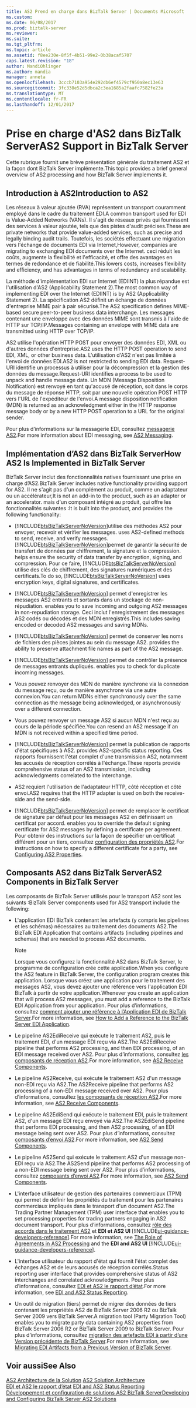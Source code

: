 ```yaml
---
title: AS2 Prend en charge dans BizTalk Server | Documents Microsoft
ms.custom: 
ms.date: 06/08/2017
ms.prod: biztalk-server
ms.reviewer: 
ms.suite: 
ms.tgt_pltfrm: 
ms.topic: article
ms.assetid: f8ee230e-8f5f-4b51-99e2-0b38acaf5707
caps.latest.revision: "18"
author: MandiOhlinger
ms.author: mandia
manager: anneta
ms.openlocfilehash: 3cccb7103a954e292db6ef4579cf950a8ec13e63
ms.sourcegitcommit: 3fc338e52d5dbca2c3ea1685a2faafc7582fe23a
ms.translationtype: MT
ms.contentlocale: fr-FR
ms.lasthandoff: 12/01/2017
---
```

# <a name="as2-support-in-biztalk-server"></a><span data-ttu-id="65a5a-102">Prise en charge d'AS2 dans BizTalk Server</span><span class="sxs-lookup"><span data-stu-id="65a5a-102">AS2 Support in BizTalk Server</span></span>
<span data-ttu-id="65a5a-103">Cette rubrique fournit une brève présentation générale du traitement AS2 et la façon dont BizTalk Server implémente.</span><span class="sxs-lookup"><span data-stu-id="65a5a-103">This topic provides a brief general overview of AS2 processing and how BizTalk Server implements it.</span></span>  
  
## <a name="introduction-to-as2"></a><span data-ttu-id="65a5a-104">Introduction à AS2</span><span class="sxs-lookup"><span data-stu-id="65a5a-104">Introduction to AS2</span></span>  
 <span data-ttu-id="65a5a-105">Les réseaux à valeur ajoutée (RVA) représentent un transport couramment employé dans le cadre du traitement EDI.</span><span class="sxs-lookup"><span data-stu-id="65a5a-105">A common transport used for EDI is Value-Added Networks (VANs).</span></span> <span data-ttu-id="65a5a-106">Il s'agit de réseaux privés qui fournissent des services à valeur ajoutée, tels que des pistes d'audit précises.</span><span class="sxs-lookup"><span data-stu-id="65a5a-106">These are private networks that provide value-added services, such as precise and legally binding audit trails.</span></span> <span data-ttu-id="65a5a-107">Toutefois, les sociétés effectuant une migration vers l'échange de documents EDI via Internet,</span><span class="sxs-lookup"><span data-stu-id="65a5a-107">However, companies are migrating to exchanging EDI documents over the Internet.</span></span> <span data-ttu-id="65a5a-108">ceci réduit les coûts, augmente la flexibilité et l'efficacité, et offre des avantages en termes de redondance et de fiabilité.</span><span class="sxs-lookup"><span data-stu-id="65a5a-108">This lowers costs, increases flexibility and efficiency, and has advantages in terms of redundancy and scalability.</span></span>  
  
 <span data-ttu-id="65a5a-109">La méthode d'implémentation EDI sur Internet (EDIINT) la plus répandue est l'utilisation d'AS2 (Applicability Statement 2).</span><span class="sxs-lookup"><span data-stu-id="65a5a-109">The most common way of implementing EDI over the Internet (EDIINT) is by AS2 (Applicability Statement 2).</span></span> <span data-ttu-id="65a5a-110">La spécification AS2 définit un échange de données d'entreprise MIME pair à pair sécurisé.</span><span class="sxs-lookup"><span data-stu-id="65a5a-110">The AS2 specification defines MIME-based secure peer-to-peer business data interchange.</span></span> <span data-ttu-id="65a5a-111">Les messages contenant une enveloppe avec des données MIME sont transmis à l'aide de HTTP sur TCP/IP.</span><span class="sxs-lookup"><span data-stu-id="65a5a-111">Messages containing an envelope with MIME data are transmitted using HTTP over TCP/IP.</span></span>  
  
 <span data-ttu-id="65a5a-112">AS2 utilise l'opération HTTP POST pour envoyer des données EDI, XML ou d'autres données d'entreprise.</span><span class="sxs-lookup"><span data-stu-id="65a5a-112">AS2 uses the HTTP POST operation to send EDI, XML, or other business data.</span></span> <span data-ttu-id="65a5a-113">L'utilisation d'AS2 n'est pas limitée à l'envoi de données EDI.</span><span class="sxs-lookup"><span data-stu-id="65a5a-113">AS2 is not restricted to sending EDI data.</span></span> <span data-ttu-id="65a5a-114">Request-URI identifie un processus à utiliser pour la décompression et la gestion des données du message.</span><span class="sxs-lookup"><span data-stu-id="65a5a-114">Request-URI identifies a process to be used to unpack and handle message data.</span></span> <span data-ttu-id="65a5a-115">Un MDN (Message Disposition Notification) est renvoyé en tant qu'accusé de réception, soit dans le corps du message de réponse HTTP, soit par une nouvelle opération POST HTTP vers l'URL de l'expéditeur de l'envoi.</span><span class="sxs-lookup"><span data-stu-id="65a5a-115">A message disposition notification (MDN) is returned as an acknowledgment either in the HTTP response message body or by a new HTTP POST operation to a URL for the original sender.</span></span>  
  
 <span data-ttu-id="65a5a-116">Pour plus d’informations sur la messagerie EDI, consultez [messagerie AS2](../core/as2-messaging.md).</span><span class="sxs-lookup"><span data-stu-id="65a5a-116">For more information about EDI messaging, see [AS2 Messaging](../core/as2-messaging.md).</span></span>  
  
## <a name="how-as2-is-implemented-in-biztalk-server"></a><span data-ttu-id="65a5a-117">Implémentation d’AS2 dans BizTalk Server</span><span class="sxs-lookup"><span data-stu-id="65a5a-117">How AS2 Is Implemented in BizTalk Server</span></span>  
 <span data-ttu-id="65a5a-118">BizTalk Server inclut des fonctionnalités natives fournissant une prise en charge d’AS2.</span><span class="sxs-lookup"><span data-stu-id="65a5a-118">BizTalk Server includes native functionality providing support for AS2.</span></span> <span data-ttu-id="65a5a-119">Il ne s'agit pas d'un complément au produit, comme un adaptateur ou un accélérateur,</span><span class="sxs-lookup"><span data-stu-id="65a5a-119">It is not an add-in to the product, such as an adapter or an accelerator.</span></span> <span data-ttu-id="65a5a-120">mais d'un composant intégré au produit, qui offre les fonctionnalités suivantes :</span><span class="sxs-lookup"><span data-stu-id="65a5a-120">It is built into the product, and provides the following functionality:</span></span>  
  
-   [!INCLUDE[btsBizTalkServerNoVersion](../includes/btsbiztalkservernoversion-md.md)]<span data-ttu-id="65a5a-121">utilise des méthodes AS2 pour envoyer, recevoir et vérifier les messages.</span><span class="sxs-lookup"><span data-stu-id="65a5a-121"> uses AS2-defined methods to send, receive, and verify messages.</span></span> [!INCLUDE[btsBizTalkServerNoVersion](../includes/btsbiztalkservernoversion-md.md)]<span data-ttu-id="65a5a-122">permet de garantir la sécurité de transfert de données par chiffrement, la signature et la compression.</span><span class="sxs-lookup"><span data-stu-id="65a5a-122"> helps ensure the security of data transfer by encryption, signing, and compression.</span></span> <span data-ttu-id="65a5a-123">Pour ce faire, [!INCLUDE[btsBizTalkServerNoVersion](../includes/btsbiztalkservernoversion-md.md)] utilise des clés de chiffrement, des signatures numériques et des certificats.</span><span class="sxs-lookup"><span data-stu-id="65a5a-123">To do so, [!INCLUDE[btsBizTalkServerNoVersion](../includes/btsbiztalkservernoversion-md.md)] uses encryption keys, digital signatures, and certificates.</span></span>  
  
-   [!INCLUDE[btsBizTalkServerNoVersion](../includes/btsbiztalkservernoversion-md.md)]<span data-ttu-id="65a5a-124"> permet d'enregistrer les messages AS2 entrants et sortants dans un stockage de non-répudiation.</span><span class="sxs-lookup"><span data-stu-id="65a5a-124"> enables you to save incoming and outgoing AS2 messages in non-repudiation storage.</span></span> <span data-ttu-id="65a5a-125">Ceci inclut l'enregistrement des messages AS2 codés ou décodés et des MDN enregistrés.</span><span class="sxs-lookup"><span data-stu-id="65a5a-125">This includes saving encoded or decoded AS2 messages and saving MDNs.</span></span>  
  
-   [!INCLUDE[btsBizTalkServerNoVersion](../includes/btsbiztalkservernoversion-md.md)]<span data-ttu-id="65a5a-126"> permet de conserver les noms de fichiers des pièces jointes au sein du message AS2.</span><span class="sxs-lookup"><span data-stu-id="65a5a-126"> provides the ability to preserve attachment file names as part of the AS2 message.</span></span>  
  
-   [!INCLUDE[btsBizTalkServerNoVersion](../includes/btsbiztalkservernoversion-md.md)]<span data-ttu-id="65a5a-127"> permet de contrôler la présence de messages entrants dupliqués.</span><span class="sxs-lookup"><span data-stu-id="65a5a-127"> enables you to check for duplicate incoming messages.</span></span>  
  
-   <span data-ttu-id="65a5a-128">Vous pouvez renvoyer des MDN de manière synchrone via la connexion du message reçu, ou de manière asynchrone via une autre connexion.</span><span class="sxs-lookup"><span data-stu-id="65a5a-128">You can return MDNs either synchronously over the same connection as the message being acknowledged, or asynchronously over a different connection.</span></span>  
  
-   <span data-ttu-id="65a5a-129">Vous pouvez renvoyer un message AS2 si aucun MDN n'est reçu au cours de la période spécifiée.</span><span class="sxs-lookup"><span data-stu-id="65a5a-129">You can resend an AS2 message if an MDN is not received within a specified time period.</span></span>  
  
-   [!INCLUDE[btsBizTalkServerNoVersion](../includes/btsbiztalkservernoversion-md.md)]<span data-ttu-id="65a5a-130"> permet la publication de rapports d'état spécifiques à AS2.</span><span class="sxs-lookup"><span data-stu-id="65a5a-130"> provides AS2-specific status reporting.</span></span> <span data-ttu-id="65a5a-131">Ces rapports fournissent l'état complet d'une transmission AS2, notamment les accusés de réception corrélés à l'échange.</span><span class="sxs-lookup"><span data-stu-id="65a5a-131">These reports provide comprehensive status of an AS2 transmission, including acknowledgments correlated to the interchange.</span></span>  
  
-   <span data-ttu-id="65a5a-132">AS2 requiert l'utilisation de l'adaptateur HTTP, côté réception et côté envoi.</span><span class="sxs-lookup"><span data-stu-id="65a5a-132">AS2 requires that the HTTP adapter is used on both the receive-side and the send-side.</span></span>  
  
-   [!INCLUDE[btsBizTalkServerNoVersion](../includes/btsbiztalkservernoversion-md.md)]<span data-ttu-id="65a5a-133"> permet de remplacer le certificat de signature par défaut pour les messages AS2 en définissant un certificat par accord.</span><span class="sxs-lookup"><span data-stu-id="65a5a-133"> enables you to override the default signing certificate for AS2 messages by defining a certificate per agreement.</span></span> <span data-ttu-id="65a5a-134">Pour obtenir des instructions sur la façon de spécifier un certificat différent pour un tiers, consultez [configuration des propriétés AS2](../core/configuring-as2-properties.md).</span><span class="sxs-lookup"><span data-stu-id="65a5a-134">For instructions on how to specify a different certificate for a party, see [Configuring AS2 Properties](../core/configuring-as2-properties.md).</span></span>  
  
## <a name="as2-components-in-biztalk-server"></a><span data-ttu-id="65a5a-135">Composants AS2 dans BizTalk Server</span><span class="sxs-lookup"><span data-stu-id="65a5a-135">AS2 Components in BizTalk Server</span></span>  
 <span data-ttu-id="65a5a-136">Les composants de BizTalk Server utilisés pour le transport AS2 sont les suivants :</span><span class="sxs-lookup"><span data-stu-id="65a5a-136">BizTalk Server components used for AS2 transport include the following:</span></span>  
  
-   <span data-ttu-id="65a5a-137">L'application EDI BizTalk contenant les artefacts (y compris les pipelines et les schémas) nécessaires au traitement des documents AS2.</span><span class="sxs-lookup"><span data-stu-id="65a5a-137">The BizTalk EDI Application that contains artifacts (including pipelines and schemas) that are needed to process AS2 documents.</span></span>  
  
    > [!NOTE]
    >  <span data-ttu-id="65a5a-138">Lorsque vous configurez la fonctionnalité AS2 dans BizTalk Server, le programme de configuration crée cette application.</span><span class="sxs-lookup"><span data-stu-id="65a5a-138">When you configure the AS2 feature in BizTalk Server, the configuration program creates this application.</span></span> <span data-ttu-id="65a5a-139">Lorsque vous créez une application pour le traitement des messages AS2, vous devez ajouter une référence vers l'application EDI BizTalk à partir de votre application.</span><span class="sxs-lookup"><span data-stu-id="65a5a-139">Whenever you create an application that will process AS2 messages, you must add a reference to the BizTalk EDI Application from your application.</span></span> <span data-ttu-id="65a5a-140">Pour plus d’informations, consultez [comment ajouter une référence à l’Application EDI de BizTalk Server](http://msdn.microsoft.com/library/7af066fb-372f-4709-b566-c8d6b4a9d782).</span><span class="sxs-lookup"><span data-stu-id="65a5a-140">For more information, see [How to Add a Reference to the BizTalk Server EDI Application](http://msdn.microsoft.com/library/7af066fb-372f-4709-b566-c8d6b4a9d782).</span></span>  
  
-   <span data-ttu-id="65a5a-141">Le pipeline AS2EdiReceive qui exécute le traitement AS2, puis le traitement EDI, d'un message EDI reçu via AS2.</span><span class="sxs-lookup"><span data-stu-id="65a5a-141">The AS2EdiReceive pipeline that performs AS2 processing, and then EDI processing, of an EDI message received over AS2.</span></span> <span data-ttu-id="65a5a-142">Pour plus d’informations, consultez [les composants de réception AS2](../core/as2-receive-components.md).</span><span class="sxs-lookup"><span data-stu-id="65a5a-142">For more information, see [AS2 Receive Components](../core/as2-receive-components.md).</span></span>  
  
-   <span data-ttu-id="65a5a-143">Le pipeline AS2Receive, qui exécute le traitement AS2 d'un message non-EDI reçu via AS2.</span><span class="sxs-lookup"><span data-stu-id="65a5a-143">The AS2Receive pipeline that performs AS2 processing of a non-EDI message received over AS2.</span></span> <span data-ttu-id="65a5a-144">Pour plus d’informations, consultez [les composants de réception AS2](../core/as2-receive-components.md).</span><span class="sxs-lookup"><span data-stu-id="65a5a-144">For more information, see [AS2 Receive Components](../core/as2-receive-components.md).</span></span>  
  
-   <span data-ttu-id="65a5a-145">Le pipeline AS2EdiSend qui exécute le traitement EDI, puis le traitement AS2, d'un message EDI reçu envoyé via AS2.</span><span class="sxs-lookup"><span data-stu-id="65a5a-145">The AS2EdiSend pipeline that performs EDI processing, and then AS2 processing, of an EDI message being sent over AS2.</span></span> <span data-ttu-id="65a5a-146">Pour plus d’informations, consultez [composants d’envoi AS2](../core/as2-send-components.md).</span><span class="sxs-lookup"><span data-stu-id="65a5a-146">For more information, see [AS2 Send Components](../core/as2-send-components.md).</span></span>  
  
-   <span data-ttu-id="65a5a-147">Le pipeline AS2Send qui exécute le traitement AS2 d'un message non-EDI reçu via AS2.</span><span class="sxs-lookup"><span data-stu-id="65a5a-147">The AS2Send pipeline that performs AS2 processing of a non-EDI message being sent over AS2.</span></span> <span data-ttu-id="65a5a-148">Pour plus d’informations, consultez [composants d’envoi AS2](../core/as2-send-components.md).</span><span class="sxs-lookup"><span data-stu-id="65a5a-148">For more information, see [AS2 Send Components](../core/as2-send-components.md).</span></span>  
  
-   <span data-ttu-id="65a5a-149">L'interface utilisateur de gestion des partenaires commerciaux (TPM) qui permet de définir les propriétés du traitement pour les partenaires commerciaux impliqués dans le transport d'un document AS2.</span><span class="sxs-lookup"><span data-stu-id="65a5a-149">The Trading Partner Management (TPM) user interface that enables you to set processing properties for trading partners engaging in AS2 document transport.</span></span> <span data-ttu-id="65a5a-150">Pour plus d’informations, consultez [rôle des accords dans le traitement AS2](../core/the-role-of-agreements-in-as2-processing.md) et **EDI et AS2 UI** [!INCLUDE[ui-guidance-developers-reference](../includes/ui-guidance-developers-reference.md)].</span><span class="sxs-lookup"><span data-stu-id="65a5a-150">For more information, see [The Role of Agreements in AS2 Processing](../core/the-role-of-agreements-in-as2-processing.md) and the **EDI and AS2 UI** [!INCLUDE[ui-guidance-developers-reference](../includes/ui-guidance-developers-reference.md)].</span></span>
  
-   <span data-ttu-id="65a5a-151">L'interface utilisateur du rapport d'état qui fournit l'état complet des échanges AS2 et de leurs accusés de réception corrélés.</span><span class="sxs-lookup"><span data-stu-id="65a5a-151">Status reporting user interface that provides comprehensive status of AS2 interchanges and correlated acknowledgments.</span></span> <span data-ttu-id="65a5a-152">Pour plus d’informations, consultez [EDI et AS2 le rapport d’état](../core/edi-and-as2-status-reporting.md).</span><span class="sxs-lookup"><span data-stu-id="65a5a-152">For more information, see [EDI and AS2 Status Reporting](../core/edi-and-as2-status-reporting.md).</span></span>  
  
-   <span data-ttu-id="65a5a-153">Un outil de migration (tiers) permet de migrer des données de tiers contenant les propriétés AS2 de BizTalk Server 2006 R2 ou BizTalk Server 2009 vers BizTalk Server.</span><span class="sxs-lookup"><span data-stu-id="65a5a-153">A migration tool (Party Migration Tool) enables you to migrate party data containing AS2 properties from BizTalk Server 2006 R2 or BizTalk Server 2009 to BizTalk Server.</span></span> <span data-ttu-id="65a5a-154">Pour plus d’informations, consultez [migration des artefacts EDI à partir d’une Version précédente de BizTalk Server](http://msdn.microsoft.com/library/b956a97e-03d0-47ea-a2ce-c07a339c0f2c).</span><span class="sxs-lookup"><span data-stu-id="65a5a-154">For more information, see [Migrating EDI Artifacts from a Previous Version of BizTalk Server](http://msdn.microsoft.com/library/b956a97e-03d0-47ea-a2ce-c07a339c0f2c).</span></span>  
  
## <a name="see-also"></a><span data-ttu-id="65a5a-155">Voir aussi</span><span class="sxs-lookup"><span data-stu-id="65a5a-155">See Also</span></span>  
 <span data-ttu-id="65a5a-156">[AS2 Architecture de la Solution](../core/as2-solution-architecture.md) </span><span class="sxs-lookup"><span data-stu-id="65a5a-156">[AS2 Solution Architecture](../core/as2-solution-architecture.md) </span></span>  
 <span data-ttu-id="65a5a-157">[EDI et AS2 le rapport d’état](../core/edi-and-as2-status-reporting.md) </span><span class="sxs-lookup"><span data-stu-id="65a5a-157">[EDI and AS2 Status Reporting](../core/edi-and-as2-status-reporting.md) </span></span>  
 [<span data-ttu-id="65a5a-158">Développement et configuration de solutions AS2 BizTalk Server</span><span class="sxs-lookup"><span data-stu-id="65a5a-158">Developing and Configuring BizTalk Server AS2 Solutions</span></span>](../core/developing-and-configuring-biztalk-server-as2-solutions.md)